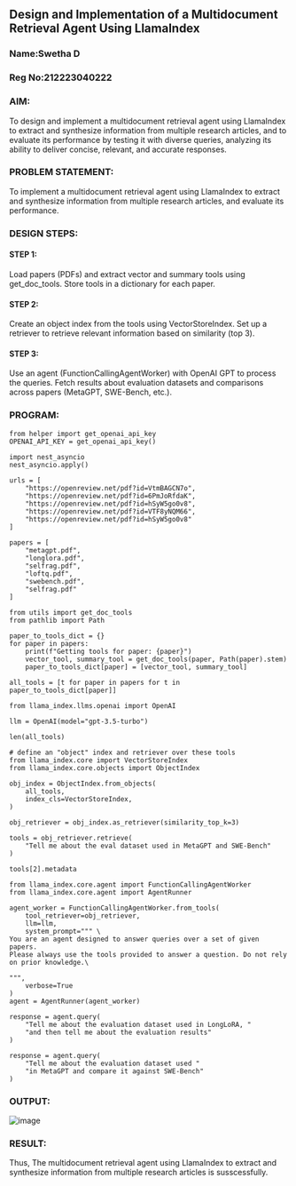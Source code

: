 ## Design and Implementation of a Multidocument Retrieval Agent Using LlamaIndex
### Name:Swetha D
### Reg No:212223040222
### AIM:
To design and implement a multidocument retrieval agent using LlamaIndex to extract and synthesize information from multiple research articles, and to evaluate its performance by testing it with diverse queries, analyzing its ability to deliver concise, relevant, and accurate responses.


### PROBLEM STATEMENT:
To implement a multidocument retrieval agent using LlamaIndex to extract and synthesize information from multiple research articles, and evaluate its performance.

### DESIGN STEPS:

#### STEP 1:
Load papers (PDFs) and extract vector and summary tools using get_doc_tools. Store tools in a dictionary for each paper.

#### STEP 2:
Create an object index from the tools using VectorStoreIndex. Set up a retriever to retrieve relevant information based on similarity (top 3).

#### STEP 3:
Use an agent (FunctionCallingAgentWorker) with OpenAI GPT to process the queries. Fetch results about evaluation datasets and comparisons across papers (MetaGPT, SWE-Bench, etc.).

### PROGRAM:
```
from helper import get_openai_api_key
OPENAI_API_KEY = get_openai_api_key()

import nest_asyncio
nest_asyncio.apply()

urls = [
    "https://openreview.net/pdf?id=VtmBAGCN7o",
    "https://openreview.net/pdf?id=6PmJoRfdaK",
    "https://openreview.net/pdf?id=hSyW5go0v8",
    "https://openreview.net/pdf?id=VTF8yNQM66",
    "https://openreview.net/pdf?id=hSyW5go0v8"
]

papers = [
    "metagpt.pdf",
    "longlora.pdf",
    "selfrag.pdf",
    "loftq.pdf",
    "swebench.pdf",
    "selfrag.pdf"
]

from utils import get_doc_tools
from pathlib import Path

paper_to_tools_dict = {}
for paper in papers:
    print(f"Getting tools for paper: {paper}")
    vector_tool, summary_tool = get_doc_tools(paper, Path(paper).stem)
    paper_to_tools_dict[paper] = [vector_tool, summary_tool]

all_tools = [t for paper in papers for t in paper_to_tools_dict[paper]]

from llama_index.llms.openai import OpenAI

llm = OpenAI(model="gpt-3.5-turbo")

len(all_tools)

# define an "object" index and retriever over these tools
from llama_index.core import VectorStoreIndex
from llama_index.core.objects import ObjectIndex

obj_index = ObjectIndex.from_objects(
    all_tools,
    index_cls=VectorStoreIndex,
)

obj_retriever = obj_index.as_retriever(similarity_top_k=3)

tools = obj_retriever.retrieve(
    "Tell me about the eval dataset used in MetaGPT and SWE-Bench"
)

tools[2].metadata

from llama_index.core.agent import FunctionCallingAgentWorker
from llama_index.core.agent import AgentRunner

agent_worker = FunctionCallingAgentWorker.from_tools(
    tool_retriever=obj_retriever,
    llm=llm, 
    system_prompt=""" \
You are an agent designed to answer queries over a set of given papers.
Please always use the tools provided to answer a question. Do not rely on prior knowledge.\

""",
    verbose=True
)
agent = AgentRunner(agent_worker)

response = agent.query(
    "Tell me about the evaluation dataset used in LongLoRA, "
    "and then tell me about the evaluation results"
)

response = agent.query(
    "Tell me about the evaluation dataset used "
    "in MetaGPT and compare it against SWE-Bench"
)
```

### OUTPUT:
![image](https://github.com/user-attachments/assets/42d4bbc7-b863-4d1b-bcae-914b251ba32c)

### RESULT:
Thus, The multidocument retrieval agent using LlamaIndex to extract and synthesize information from multiple research articles is susscessfully.
